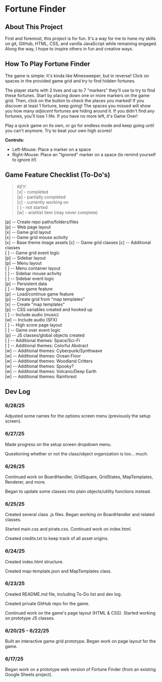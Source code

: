 
# Fortune Finder

## About This Project

First and foremost, this project is for fun. It's a way for me to hone my skills on git, GitHub, HTML, CSS, and vanilla JavaScript while remaining engaged. Along the way, I hope to inspire others in fun and creative ways.

## How To Play Fortune Finder

The game is simple: It's kinda like Minesweeper, but in reverse! Click on spaces in the provided game grid and try to find hidden fortunes.

The player starts with 2 lives and up to 7 "markers" they'll use to try to find these fortunes. Start by placing down one or more markers on the game grid. Then, click on the button to check the places you marked! If you discover at least 1 fortune, keep going! The spaces you missed will show you how many *adjacent* fortunes are hiding around it. If you didn't find any fortunes, you'll lose 1 life. If you have no more left, it's Game Over!

Play a quick game on its own, or go for endless mode and keep going until you can't anymore. Try to beat your own high scores!

  
**Controls:**
- Left-Mouse: Place a marker on a space
- Right-Mouse: Place an "Ignored" marker on a space (to remind yourself to ignore it!)

## Game Feature Checklist (To-Do's)

> *KEY:*  
> [x] - completed  
> [p] - partially completed  
> [c] - currently working on  
> [ ] - not started  
> [w] - wishlist item (may never complete)  

[p] -- Create repo paths/folders/files  
[p] -- Web page layout  
[x] -- Game grid layout  
[x] -- Game grid mouse activity  
[x] -- Base theme image assets
[c] -- Game grid classes
[c] -- Additional classes  
[ ] -- Game grid event logic  
[p] -- Sidebar layout  
[p] -- Menu layout  
[ ] -- Menu container layout  
[ ] -- Sidebar mouse activity  
[ ] -- Sidebar event logic  
[p] -- Persistent data  
[ ] -- New game feature  
[p] -- Load/continue game feature  
[p] -- Create grid from "map templates"  
[x] -- Create "map templates"  
[p] -- CSS variables created and hooked up  
[ ] -- Include audio (music)  
[w] -- Include audio (SFX)  
[ ] -- High score page layout  
[ ] -- Game over event logic  
[p] -- JS classes/global objects created  
[ ] -- Additional themes: Space/Sci-Fi  
[ ] -- Additional themes: Colorful Abstract  
[w] -- Additional themes: Cyberpunk/Synthwave  
[w] -- Additional themes: Ocean Floor  
[w] -- Additional themes: Woodland Critters  
[w] -- Additional themes: Spooky?  
[w] -- Additional themes: Volcano/Deep Earth  
[w] -- Additional themes: Rainforest  

## Dev Log

### 6/28/25

Adjusted some names for the options screen menu (previously the setup screen).

### 6/27/25

Made progress on the setup screen dropdown menu.

Questioning whether or not the class/object organization is too... much.

### 6/26/25

Continued work on BoardHandler, GridSquare, GridStates, MapTemplates, Renderer, and more.

Began to update some classes into plain objects/utility functions instead.

### 6/25/25

Created several class .js files. Began working on BoardHandler and related classes.

Started main.css and pirate.css. Continued work on index.html.

Created credits.txt to keep track of all asset origins.

### 6/24/25

Created index.html structure.

Created map-template.json and MapTemplates class.

### 6/23/25

Created README.md file, including To-Do list and dev log.

Created private GitHub repo for the game.

Continued work on the game's page layout (HTML & CSS). Started working on prototype JS classes.

### 6/20/25 - 6/22/25

Built an interactive game grid prototype. Began work on page layout for the game.

### 6/17/25

Began work on a prototype web version of Fortune Finder (from an existing Google Sheets project).
